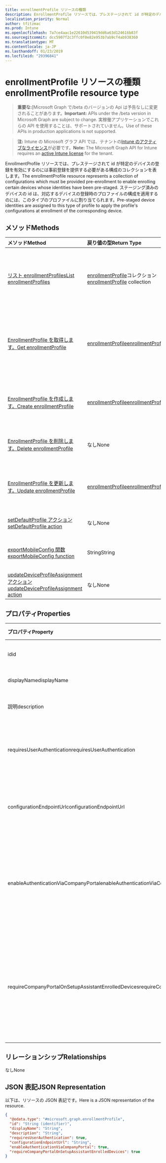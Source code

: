 ```yaml
---
title: enrollmentProfile リソースの種類
description: EnrollmentProfile リソースでは、プレステージされて id が特定のデバイスの登録を有効にするのには事前登録を提供する必要がある構成のコレクションを表します。 ステージング済みのデバイスの id は、対応するデバイスの登録時のプロファイルの構成を適用するのには、このタイプのプロファイルに割り当てられます。
localization_priority: Normal
author: tfitzmac
ms.prod: Intune
ms.openlocfilehash: 7a7ce4aac1e22610d539419dd6a63d124616b83f
ms.sourcegitcommit: dcc5907f2c3ffc0f0e82e953b7ab9cf4ab938360
ms.translationtype: MT
ms.contentlocale: ja-JP
ms.lasthandoff: 01/23/2019
ms.locfileid: "29396841"
---
```

# <a name="enrollmentprofile-resource-type"></a><span data-ttu-id="f2ff7-104">enrollmentProfile リソースの種類</span><span class="sxs-lookup"><span data-stu-id="f2ff7-104">enrollmentProfile resource type</span></span>

> <span data-ttu-id="f2ff7-105">**重要な:**[Microsoft Graph で/beta のバージョンの Api は予告なしに変更されることがあります。</span><span class="sxs-lookup"><span data-stu-id="f2ff7-105">**Important:** APIs under the /beta version in Microsoft Graph are subject to change.</span></span> <span data-ttu-id="f2ff7-106">実稼働アプリケーションでこれらの API を使用することは、サポートされていません。</span><span class="sxs-lookup"><span data-stu-id="f2ff7-106">Use of these APIs in production applications is not supported.</span></span>

> <span data-ttu-id="f2ff7-107">**注:** Intune の Microsoft グラフ API では、テナントの[Intune のアクティブなライセンス](https://go.microsoft.com/fwlink/?linkid=839381)が必要です。</span><span class="sxs-lookup"><span data-stu-id="f2ff7-107">**Note:** The Microsoft Graph API for Intune requires an [active Intune license](https://go.microsoft.com/fwlink/?linkid=839381) for the tenant.</span></span>

<span data-ttu-id="f2ff7-108">EnrollmentProfile リソースでは、プレステージされて id が特定のデバイスの登録を有効にするのには事前登録を提供する必要がある構成のコレクションを表します。</span><span class="sxs-lookup"><span data-stu-id="f2ff7-108">The enrollmentProfile resource represents a collection of configurations which must be provided pre-enrollment to enable enrolling certain devices whose identities have been pre-staged.</span></span> <span data-ttu-id="f2ff7-109">ステージング済みのデバイスの id は、対応するデバイスの登録時のプロファイルの構成を適用するのには、このタイプのプロファイルに割り当てられます。</span><span class="sxs-lookup"><span data-stu-id="f2ff7-109">Pre-staged device identities are assigned to this type of profile to apply the profile's configurations at enrollment of the corresponding device.</span></span>

## <a name="methods"></a><span data-ttu-id="f2ff7-110">メソッド</span><span class="sxs-lookup"><span data-stu-id="f2ff7-110">Methods</span></span>
|<span data-ttu-id="f2ff7-111">メソッド</span><span class="sxs-lookup"><span data-stu-id="f2ff7-111">Method</span></span>|<span data-ttu-id="f2ff7-112">戻り値の型</span><span class="sxs-lookup"><span data-stu-id="f2ff7-112">Return Type</span></span>|<span data-ttu-id="f2ff7-113">説明</span><span class="sxs-lookup"><span data-stu-id="f2ff7-113">Description</span></span>|
|:---|:---|:---|
|[<span data-ttu-id="f2ff7-114">リスト enrollmentProfiles</span><span class="sxs-lookup"><span data-stu-id="f2ff7-114">List enrollmentProfiles</span></span>](../api/intune-enrollment-enrollmentprofile-list.md)|<span data-ttu-id="f2ff7-115">[enrollmentProfile](../resources/intune-enrollment-enrollmentprofile.md)コレクション</span><span class="sxs-lookup"><span data-stu-id="f2ff7-115">[enrollmentProfile](../resources/intune-enrollment-enrollmentprofile.md) collection</span></span>|<span data-ttu-id="f2ff7-116">[EnrollmentProfile](../resources/intune-enrollment-enrollmentprofile.md)オブジェクトのプロパティと関係を一覧表示します。</span><span class="sxs-lookup"><span data-stu-id="f2ff7-116">List properties and relationships of the [enrollmentProfile](../resources/intune-enrollment-enrollmentprofile.md) objects.</span></span>|
|[<span data-ttu-id="f2ff7-117">EnrollmentProfile を取得します。</span><span class="sxs-lookup"><span data-stu-id="f2ff7-117">Get enrollmentProfile</span></span>](../api/intune-enrollment-enrollmentprofile-get.md)|[<span data-ttu-id="f2ff7-118">enrollmentProfile</span><span class="sxs-lookup"><span data-stu-id="f2ff7-118">enrollmentProfile</span></span>](../resources/intune-enrollment-enrollmentprofile.md)|<span data-ttu-id="f2ff7-119">[EnrollmentProfile](../resources/intune-enrollment-enrollmentprofile.md)オブジェクトのプロパティと関係を参照してください。</span><span class="sxs-lookup"><span data-stu-id="f2ff7-119">Read properties and relationships of the [enrollmentProfile](../resources/intune-enrollment-enrollmentprofile.md) object.</span></span>|
|[<span data-ttu-id="f2ff7-120">EnrollmentProfile を作成します。</span><span class="sxs-lookup"><span data-stu-id="f2ff7-120">Create enrollmentProfile</span></span>](../api/intune-enrollment-enrollmentprofile-create.md)|[<span data-ttu-id="f2ff7-121">enrollmentProfile</span><span class="sxs-lookup"><span data-stu-id="f2ff7-121">enrollmentProfile</span></span>](../resources/intune-enrollment-enrollmentprofile.md)|<span data-ttu-id="f2ff7-122">新しい[enrollmentProfile](../resources/intune-enrollment-enrollmentprofile.md)オブジェクトを作成します。</span><span class="sxs-lookup"><span data-stu-id="f2ff7-122">Create a new [enrollmentProfile](../resources/intune-enrollment-enrollmentprofile.md) object.</span></span>|
|[<span data-ttu-id="f2ff7-123">EnrollmentProfile を削除します。</span><span class="sxs-lookup"><span data-stu-id="f2ff7-123">Delete enrollmentProfile</span></span>](../api/intune-enrollment-enrollmentprofile-delete.md)|<span data-ttu-id="f2ff7-124">なし</span><span class="sxs-lookup"><span data-stu-id="f2ff7-124">None</span></span>|<span data-ttu-id="f2ff7-125">の[enrollmentProfile](../resources/intune-enrollment-enrollmentprofile.md)を削除します。</span><span class="sxs-lookup"><span data-stu-id="f2ff7-125">Deletes a [enrollmentProfile](../resources/intune-enrollment-enrollmentprofile.md).</span></span>|
|[<span data-ttu-id="f2ff7-126">EnrollmentProfile を更新します。</span><span class="sxs-lookup"><span data-stu-id="f2ff7-126">Update enrollmentProfile</span></span>](../api/intune-enrollment-enrollmentprofile-update.md)|[<span data-ttu-id="f2ff7-127">enrollmentProfile</span><span class="sxs-lookup"><span data-stu-id="f2ff7-127">enrollmentProfile</span></span>](../resources/intune-enrollment-enrollmentprofile.md)|<span data-ttu-id="f2ff7-128">[EnrollmentProfile](../resources/intune-enrollment-enrollmentprofile.md)オブジェクトのプロパティを更新します。</span><span class="sxs-lookup"><span data-stu-id="f2ff7-128">Update the properties of a [enrollmentProfile](../resources/intune-enrollment-enrollmentprofile.md) object.</span></span>|
|[<span data-ttu-id="f2ff7-129">setDefaultProfile アクション</span><span class="sxs-lookup"><span data-stu-id="f2ff7-129">setDefaultProfile action</span></span>](../api/intune-enrollment-enrollmentprofile-setdefaultprofile.md)|<span data-ttu-id="f2ff7-130">なし</span><span class="sxs-lookup"><span data-stu-id="f2ff7-130">None</span></span>|<span data-ttu-id="f2ff7-131">まだ文書化されていません</span><span class="sxs-lookup"><span data-stu-id="f2ff7-131">Not yet documented</span></span>|
|[<span data-ttu-id="f2ff7-132">exportMobileConfig 関数</span><span class="sxs-lookup"><span data-stu-id="f2ff7-132">exportMobileConfig function</span></span>](../api/intune-enrollment-enrollmentprofile-exportmobileconfig.md)|<span data-ttu-id="f2ff7-133">String</span><span class="sxs-lookup"><span data-stu-id="f2ff7-133">String</span></span>|<span data-ttu-id="f2ff7-134">モバイルの構成をエクスポートします。</span><span class="sxs-lookup"><span data-stu-id="f2ff7-134">Exports the mobile configuration</span></span>|
|[<span data-ttu-id="f2ff7-135">updateDeviceProfileAssignment アクション</span><span class="sxs-lookup"><span data-stu-id="f2ff7-135">updateDeviceProfileAssignment action</span></span>](../api/intune-enrollment-enrollmentprofile-updatedeviceprofileassignment.md)|<span data-ttu-id="f2ff7-136">なし</span><span class="sxs-lookup"><span data-stu-id="f2ff7-136">None</span></span>|<span data-ttu-id="f2ff7-137">まだ文書化されていません</span><span class="sxs-lookup"><span data-stu-id="f2ff7-137">Not yet documented</span></span>|

## <a name="properties"></a><span data-ttu-id="f2ff7-138">プロパティ</span><span class="sxs-lookup"><span data-stu-id="f2ff7-138">Properties</span></span>
|<span data-ttu-id="f2ff7-139">プロパティ</span><span class="sxs-lookup"><span data-stu-id="f2ff7-139">Property</span></span>|<span data-ttu-id="f2ff7-140">型</span><span class="sxs-lookup"><span data-stu-id="f2ff7-140">Type</span></span>|<span data-ttu-id="f2ff7-141">説明</span><span class="sxs-lookup"><span data-stu-id="f2ff7-141">Description</span></span>|
|:---|:---|:---|
|<span data-ttu-id="f2ff7-142">id</span><span class="sxs-lookup"><span data-stu-id="f2ff7-142">id</span></span>|<span data-ttu-id="f2ff7-143">String</span><span class="sxs-lookup"><span data-stu-id="f2ff7-143">String</span></span>|<span data-ttu-id="f2ff7-144">オブジェクトの GUID</span><span class="sxs-lookup"><span data-stu-id="f2ff7-144">The GUID for the object</span></span>|
|<span data-ttu-id="f2ff7-145">displayName</span><span class="sxs-lookup"><span data-stu-id="f2ff7-145">displayName</span></span>|<span data-ttu-id="f2ff7-146">String</span><span class="sxs-lookup"><span data-stu-id="f2ff7-146">String</span></span>|<span data-ttu-id="f2ff7-147">プロファイルの名前</span><span class="sxs-lookup"><span data-stu-id="f2ff7-147">Name of the profile</span></span>|
|<span data-ttu-id="f2ff7-148">説明</span><span class="sxs-lookup"><span data-stu-id="f2ff7-148">description</span></span>|<span data-ttu-id="f2ff7-149">String</span><span class="sxs-lookup"><span data-stu-id="f2ff7-149">String</span></span>|<span data-ttu-id="f2ff7-150">プロファイルの説明</span><span class="sxs-lookup"><span data-stu-id="f2ff7-150">Description of the profile</span></span>|
|<span data-ttu-id="f2ff7-151">requiresUserAuthentication</span><span class="sxs-lookup"><span data-stu-id="f2ff7-151">requiresUserAuthentication</span></span>|<span data-ttu-id="f2ff7-152">Boolean</span><span class="sxs-lookup"><span data-stu-id="f2ff7-152">Boolean</span></span>|<span data-ttu-id="f2ff7-153">プロファイルにユーザー認証が必要なかどうかを示します</span><span class="sxs-lookup"><span data-stu-id="f2ff7-153">Indicates if the profile requires user authentication</span></span>|
|<span data-ttu-id="f2ff7-154">configurationEndpointUrl</span><span class="sxs-lookup"><span data-stu-id="f2ff7-154">configurationEndpointUrl</span></span>|<span data-ttu-id="f2ff7-155">String</span><span class="sxs-lookup"><span data-stu-id="f2ff7-155">String</span></span>|<span data-ttu-id="f2ff7-156">登録に使用するエンドポイントの url を構成</span><span class="sxs-lookup"><span data-stu-id="f2ff7-156">Configuration endpoint url to use for Enrollment</span></span>|
|<span data-ttu-id="f2ff7-157">enableAuthenticationViaCompanyPortal</span><span class="sxs-lookup"><span data-stu-id="f2ff7-157">enableAuthenticationViaCompanyPortal</span></span>|<span data-ttu-id="f2ff7-158">Boolean</span><span class="sxs-lookup"><span data-stu-id="f2ff7-158">Boolean</span></span>|<span data-ttu-id="f2ff7-159">アップルらくらく企業ポータルではなくを使用して認証することを示します。</span><span class="sxs-lookup"><span data-stu-id="f2ff7-159">Indicates to authenticate with Apple Setup Assistant instead of Company Portal.</span></span>|
|<span data-ttu-id="f2ff7-160">requireCompanyPortalOnSetupAssistantEnrolledDevices</span><span class="sxs-lookup"><span data-stu-id="f2ff7-160">requireCompanyPortalOnSetupAssistantEnrolledDevices</span></span>|<span data-ttu-id="f2ff7-161">Boolean</span><span class="sxs-lookup"><span data-stu-id="f2ff7-161">Boolean</span></span>|<span data-ttu-id="f2ff7-162">セットアップ アシスタントが登録されているデバイス上の会社のポータルが必要であることを示します。</span><span class="sxs-lookup"><span data-stu-id="f2ff7-162">Indicates that Company Portal is required on setup assistant enrolled devices</span></span>|

## <a name="relationships"></a><span data-ttu-id="f2ff7-163">リレーションシップ</span><span class="sxs-lookup"><span data-stu-id="f2ff7-163">Relationships</span></span>
<span data-ttu-id="f2ff7-164">なし</span><span class="sxs-lookup"><span data-stu-id="f2ff7-164">None</span></span>

## <a name="json-representation"></a><span data-ttu-id="f2ff7-165">JSON 表記</span><span class="sxs-lookup"><span data-stu-id="f2ff7-165">JSON Representation</span></span>
<span data-ttu-id="f2ff7-166">以下は、リソースの JSON 表記です。</span><span class="sxs-lookup"><span data-stu-id="f2ff7-166">Here is a JSON representation of the resource.</span></span>
<!-- {
  "blockType": "resource",
  "keyProperty": "id",
  "@odata.type": "microsoft.graph.enrollmentProfile"
}
-->
``` json
{
  "@odata.type": "#microsoft.graph.enrollmentProfile",
  "id": "String (identifier)",
  "displayName": "String",
  "description": "String",
  "requiresUserAuthentication": true,
  "configurationEndpointUrl": "String",
  "enableAuthenticationViaCompanyPortal": true,
  "requireCompanyPortalOnSetupAssistantEnrolledDevices": true
}
```




